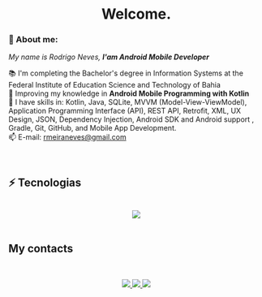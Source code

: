 <h1 align='center'> Welcome. </h1>

### 👋 About me:

<p>
  <em>
    My name is Rodrigo Neves, <strong>I'am Android Mobile Developer</strong>
  </em>
</p>
 
📚 I'm completing the Bachelor's degree in Information Systems at the Federal Institute of Education Science and Technology of Bahia</a><br>
🚀 Improving my knowledge in <strong>Android Mobile Programming with Kotlin</strong><br>
📲 I have skills in: Kotlin, Java, SQLite, MVVM (Model-View-ViewModel), Application Programming Interface (API), REST API, Retrofit, XML, UX Design, JSON, Dependency Injection, Android SDK and Android support , Gradle, Git, GitHub, and Mobile App Development.<br>
📫 E-mail: rmeiraneves@gmail.com

<br>

## ⚡ Tecnologias
<br>
<div align="center">
  <img src="https://skillicons.dev/icons?i=androidstudio,kotlin,java,git,html,css,wordpress,github"></img>
</div>
  
<br>

##  My contacts
<br>
<div align="center">
  <p>
<a href="https://www.linkedin.com/in/rodrigo-meiraneves/"> 
	<img src="https://img.shields.io/badge/LinkedIn-0077B5?style=for-the-badge&logo=linkedin&logoColor=white" />
<a href="mailto:rmeiraneves@gmail.com"> 
	<img src="https://img.shields.io/badge/Gmail-D14836?style=for-the-badge&logo=gmail&logoColor=white" />
 <a/>
 <a href="https://www.instagram.com/rodrigonevesm_/"> 
	<img src="https://img.shields.io/badge/Instagram-E4405F?style=for-the-badge&logo=instagram&logoColor=white" />
 <a/><br><br>
</div>
